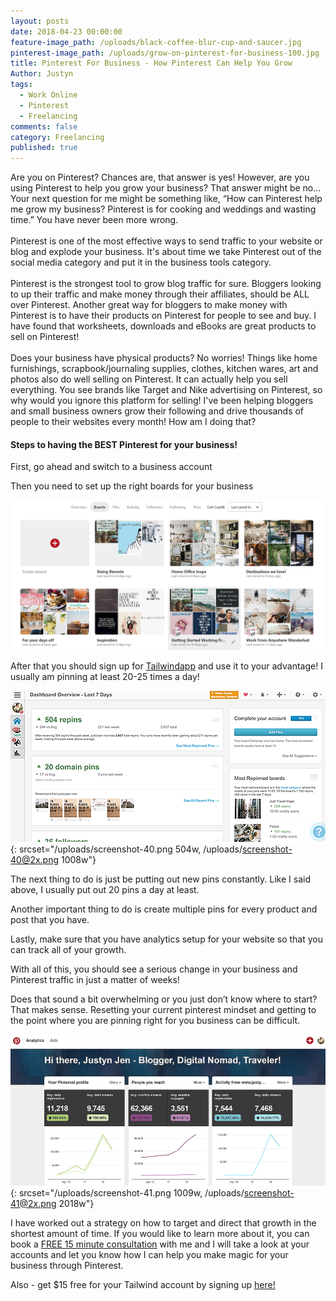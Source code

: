 ```yaml
---
layout: posts
date: 2018-04-23 00:00:00
feature-image_path: /uploads/black-coffee-blur-cup-and-saucer.jpg
pinterest-image_path: /uploads/grow-on-pinterest-for-business-100.jpg
title: Pinterest For Business - How Pinterest Can Help You Grow
Author: Justyn
tags:
  - Work Online
  - Pinterest
  - Freelancing
comments: false
category: Freelancing
published: true
---
```


Are you on Pinterest? Chances are, that answer is yes! However, are you using Pinterest to help you grow your business? That answer might be no… Your next question for me might be something like, “How can Pinterest help me grow my business? Pinterest is for cooking and weddings and wasting time.” You have never been more wrong.<br><br>Pinterest is one of the most effective ways to send traffic to your website or blog and explode your business. It's about time we take Pinterest out of the social media category and put it in the business tools category.<br><br>Pinterest is the strongest tool to grow blog traffic for sure. Bloggers looking to up their traffic and make money through their affiliates, should be ALL over Pinterest. Another great way for bloggers to make money with Pinterest is to have their products on Pinterest for people to see and buy. I have found that worksheets, downloads and eBooks are great products to sell on Pinterest!<br><br>Does your business have physical products? No worries! Things like home furnishings, scrapbook/journaling supplies, clothes, kitchen wares, art and photos also do well selling on Pinterest. It can actually help you sell everything. You see brands like Target and Nike advertising on Pinterest, so why would you ignore this platform for selling! I've been helping bloggers and small business owners grow their following and drive thousands of people to their websites every month! How am I doing that?

#### Steps to having the BEST Pinterest for your business!

First, go ahead and switch to a business account

Then you need to set up the right boards for your business

![](/uploads/screenshot-38-1.png)

After that you should sign up for [Tailwindapp](https://www.tailwindapp.com/i/justynjen) and use it to your advantage! I usually am pinning at least 20-25 times a day!

![](/uploads/screenshot-40.png){: srcset="/uploads/screenshot-40.png 504w, /uploads/screenshot-40@2x.png 1008w"}

The next thing to do is just be putting out new pins constantly. Like I said above, I usually put out 20 pins a day at least.

Another important thing to do is create multiple pins for every product and post that you have.

Lastly, make sure that you have analytics setup for your website so that you can track all of your growth. 

With all of this, you should see a serious change in your business and Pinterest traffic in just a matter of weeks!

Does that sound a bit overwhelming or you just don’t know where to start? That makes sense. Resetting your current pinterest mindset and getting to the point where you are pinning right for you business can be difficult.

![](/uploads/screenshot-41.png){: srcset="/uploads/screenshot-41.png 1009w, /uploads/screenshot-41@2x.png 2018w"}

I have worked out a strategy on how to target and direct that growth in the shortest amount of time. If you would like to learn more about it, you can book a [FREE 15 minute consultation](https://calendly.com/justyngourdin/15-minute-consult) with me and I will take a look at your accounts and let you know how I can help you make magic for your business through Pinterest. 

Also - get $15 free for your Tailwind account by signing up [here!](https://www.tailwindapp.com/i/justynjen)